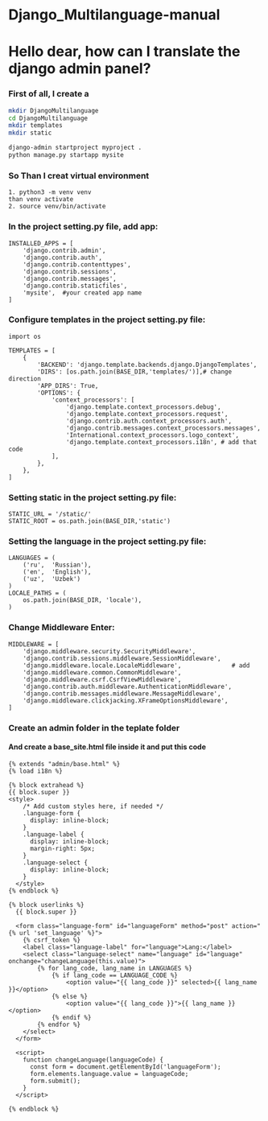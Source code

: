 # Django_Multilanguage-manual
# Hello dear, how can I translate the django admin panel?

### First of all, I create a 

```bash
mkdir DjangoMultilanguage
cd DjangoMultilanguage
mkdir templates
mkdir static

django-admin startproject myproject .
python manage.py startapp mysite


```
### So Than I creat virtual environment
```
1. python3 -m venv venv
than venv activate
2. source venv/bin/activate
```

### In the project setting.py file, add app:

```
INSTALLED_APPS = [
    'django.contrib.admin',
    'django.contrib.auth',
    'django.contrib.contenttypes',
    'django.contrib.sessions',
    'django.contrib.messages',
    'django.contrib.staticfiles',
    'mysite',  #your created app name
]
```
### Configure templates in the project setting.py file:
```
import os

TEMPLATES = [
    {
        'BACKEND': 'django.template.backends.django.DjangoTemplates',
        'DIRS': [os.path.join(BASE_DIR,'templates/')],# change direction
        'APP_DIRS': True,
        'OPTIONS': {
            'context_processors': [
                'django.template.context_processors.debug',
                'django.template.context_processors.request',
                'django.contrib.auth.context_processors.auth',
                'django.contrib.messages.context_processors.messages',
                'International.context_processors.logo_context',
                'django.template.context_processors.i18n', # add that code
            ],
        },
    },
]
```
### Setting static in the project setting.py file:
```
STATIC_URL = '/static/'
STATIC_ROOT = os.path.join(BASE_DIR,'static')
```
### Setting the language in the project setting.py file:
```
LANGUAGES = (
    ('ru',  'Russian'),
    ('en',  'English'),
    ('uz',  'Uzbek')
)
LOCALE_PATHS = (
    os.path.join(BASE_DIR, 'locale'),
)
```
### Change Middleware Enter:
```
MIDDLEWARE = [
    'django.middleware.security.SecurityMiddleware',
    'django.contrib.sessions.middleware.SessionMiddleware',
    'django.middleware.locale.LocaleMiddleware',              # add
    'django.middleware.common.CommonMiddleware',
    'django.middleware.csrf.CsrfViewMiddleware',
    'django.contrib.auth.middleware.AuthenticationMiddleware',
    'django.contrib.messages.middleware.MessageMiddleware',
    'django.middleware.clickjacking.XFrameOptionsMiddleware',
]

```

### Create an admin folder in the teplate folder
#### And create a base_site.html file inside it and put this code
```
{% extends "admin/base.html" %}
{% load i18n %}

{% block extrahead %}
{{ block.super }}
<style>
    /* Add custom styles here, if needed */
    .language-form {
      display: inline-block;
    }
    .language-label {
      display: inline-block;
      margin-right: 5px;
    }
    .language-select {
      display: inline-block;
    }
  </style>
{% endblock %}

{% block userlinks %}
  {{ block.super }}

  <form class="language-form" id="languageForm" method="post" action="{% url 'set_language' %}">
    {% csrf_token %}
    <label class="language-label" for="language">Lang:</label>
    <select class="language-select" name="language" id="language" onchange="changeLanguage(this.value)">
        {% for lang_code, lang_name in LANGUAGES %}
            {% if lang_code == LANGUAGE_CODE %}
                <option value="{{ lang_code }}" selected>{{ lang_name }}</option>
            {% else %}
                <option value="{{ lang_code }}">{{ lang_name }}</option>
            {% endif %}
        {% endfor %}
    </select>
  </form>

  <script>
    function changeLanguage(languageCode) {
      const form = document.getElementById('languageForm');
      form.elements.language.value = languageCode;
      form.submit();
    }
  </script>

{% endblock %}
```
